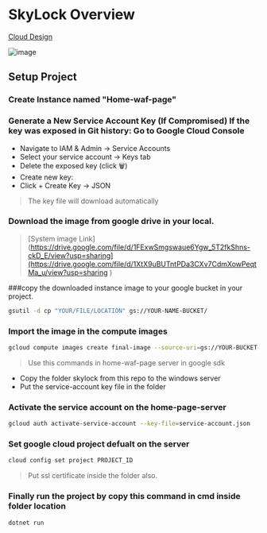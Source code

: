 # SkyLock Overview

[Cloud Design](https://lucid.app/lucidchart/653b6064-8614-4b5c-a439-d4f0fa0e74bb/edit?viewport_loc=-1206%2C-1031%2C7461%2C3444%2CHowzCfBBZfS3&invitationId=inv_cc63fb54-d18e-45d9-b8c4-75c0f7fe9e22)



![image](https://github.com/user-attachments/assets/35f638f0-6c7e-47b3-b612-8df1c6cf68c7)


## Setup Project

### Create Instance named "Home-waf-page"

### Generate a New Service Account Key (If Compromised) If the key was exposed in Git history: Go to Google Cloud Console
- Navigate to IAM & Admin → Service Accounts
- Select your service account → Keys tab
- Delete the exposed key (click 🗑️)
- Create new key:
- Click + Create Key → JSON
> The key file will download automatically

### Download the image from google drive in your local.
>[System image Link](https://drive.google.com/file/d/1FExwSmgswaue6Ygw_5T2fkShns-ckD_E/view?usp=sharing](https://drive.google.com/file/d/1XtX9uBUTntPDa3CXv7CdmXowPeqtMa_u/view?usp=sharing )

###copy the downloaded instance image to your google bucket in your project.
  
```bash
gsutil -d cp "YOUR/FILE/LOCATION" gs://YOUR-NAME-BUCKET/
```

### Import the image in the compute images
```bash
gcloud compute images create final-image --source-uri=gs://YOUR-BUCKET-NAME/my-image-export.tar.gz --storage-location=us-central1
```

> Use this commands in home-waf-page server in google sdk

- Copy the folder skylock from this repo to the windows server
- Put the service-account key file in the folder

### Activate the service account on the home-page-server

```bash
gcloud auth activate-service-account --key-file=service-account.json
```

### Set google cloud project defualt on the server
```bash
cloud config set project PROJECT_ID
```

> Put ssl certificate inside the folder also.

### Finally run the project by copy this command in cmd inside folder location

```bash
dotnet run
```






